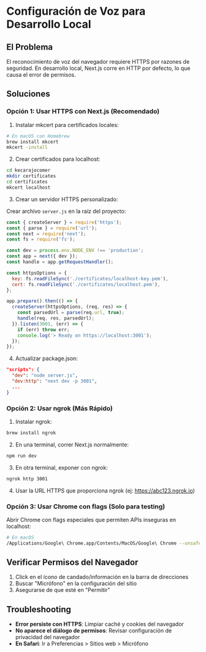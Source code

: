 # Configuración de Voz para Desarrollo Local

## El Problema

El reconocimiento de voz del navegador requiere HTTPS por razones de seguridad. En desarrollo local, Next.js corre en HTTP por defecto, lo que causa el error de permisos.

## Soluciones

### Opción 1: Usar HTTPS con Next.js (Recomendado)

1. Instalar mkcert para certificados locales:
```bash
# En macOS con Homebrew
brew install mkcert
mkcert -install
```

2. Crear certificados para localhost:
```bash
cd kecarajocomer
mkdir certificates
cd certificates
mkcert localhost
```

3. Crear un servidor HTTPS personalizado:

Crear archivo `server.js` en la raíz del proyecto:
```javascript
const { createServer } = require('https');
const { parse } = require('url');
const next = require('next');
const fs = require('fs');

const dev = process.env.NODE_ENV !== 'production';
const app = next({ dev });
const handle = app.getRequestHandler();

const httpsOptions = {
  key: fs.readFileSync('./certificates/localhost-key.pem'),
  cert: fs.readFileSync('./certificates/localhost.pem'),
};

app.prepare().then(() => {
  createServer(httpsOptions, (req, res) => {
    const parsedUrl = parse(req.url, true);
    handle(req, res, parsedUrl);
  }).listen(3001, (err) => {
    if (err) throw err;
    console.log('> Ready on https://localhost:3001');
  });
});
```

4. Actualizar package.json:
```json
"scripts": {
  "dev": "node server.js",
  "dev:http": "next dev -p 3001",
  ...
}
```

### Opción 2: Usar ngrok (Más Rápido)

1. Instalar ngrok:
```bash
brew install ngrok
```

2. En una terminal, correr Next.js normalmente:
```bash
npm run dev
```

3. En otra terminal, exponer con ngrok:
```bash
ngrok http 3001
```

4. Usar la URL HTTPS que proporciona ngrok (ej: https://abc123.ngrok.io)

### Opción 3: Usar Chrome con flags (Solo para testing)

Abrir Chrome con flags especiales que permiten APIs inseguras en localhost:
```bash
# En macOS
/Applications/Google\ Chrome.app/Contents/MacOS/Google\ Chrome --unsafely-treat-insecure-origin-as-secure="http://localhost:3001" --user-data-dir=/tmp/chrome-test
```

## Verificar Permisos del Navegador

1. Click en el ícono de candado/información en la barra de direcciones
2. Buscar "Micrófono" en la configuración del sitio
3. Asegurarse de que esté en "Permitir"

## Troubleshooting

- **Error persiste con HTTPS**: Limpiar caché y cookies del navegador
- **No aparece el diálogo de permisos**: Revisar configuración de privacidad del navegador
- **En Safari**: Ir a Preferencias > Sitios web > Micrófono